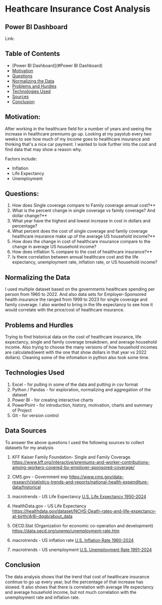 # Heathcare Insurance Cost Analysis

## Power BI Dashboard
Link: 


## Table of Contents
* [Power BI Dashboard](#Power BI Dashboard)
* [Motivation](#motivation)
* [Questions](#questions)
* [Normalizing the Data](#normaling-the-data)
* [Problems and Hurdles](#problems-and-hurdles)
* [Technologies Used](#technologies-used)
* [Sources](#sources)
* [Conclusion](#conclusion)

## Motivation:
After working in the healthcare field for a number of years and seeing the increase in healthcare premiums go up. Looking at my paystub every two weeks to see how much of my income goes to healthcare insurance and thinking that's a nice car payment. I wanted to look further into the cost and find data that may show a reason why.

Factors include:
- Inflation
- Life Expectancy
- Unemployment


## Questions:
1) How does Single coverage compare to Family coverage annual cost?**
2) What is the percent change in single coverage vs family coverage? And dollar change?**
3) What year have the highest and lowest increase in cost in dollars and percentage?
4) What percent does the cost of single coverage and family coverage healthcare insurance make up of the average US household income?**
5) How does the change in cost of healthcare insurance compare to the change in average US household income? 
6) How does inflation % compare to the cost of healthcare insurance?**
7) Is there correlation between annual healthcare cost and the life expectancy, unemployment rate, inflation rate, or US household income?


## Normalizing the Data
I used multiple dataset based on the governments healthcare spending per person from 1960 to 2022. And also data sets for Employer-Sponsored health insurance the ranged from 1999 to 2023 for single coverage and family coverage. 
I also wanted to bring in the life expectancy to see how it would correlate with the price/cost of healthcare insurance.


## Problems and Hurdles
Trying to find historical data on the cost of healthcare insurance, life expectancy, single and family coverage breakdown, and average household income. 
Also trying to choose the many versions of how household incomes are calculated(went with the one that show dollars in that year vs 2022 dollars). Cleaning some of the infomation in python also took some time.

## Technologies Used
1) Excel - for pulling in some of the data and putting in csv format
2) Python / Pandas - for exploration, normalizing and aggregation of the dataset
3) Power BI - for creating interactive charts
4) PowerPoint - for introduction, history, motivation, charts and summary of Project
5) Git - for version control


## Data Sources
To answer the above questions I used the following sources to collect datasets for my analysis

1) KFF Kaiser Family Foundation- Single and Family Coverage.
https://www.kff.org/interactive/premiums-and-worker-contributions-among-workers-covered-by-employer-sponsored-coverage/

2) CMS.gov - Government exp
https://www.cms.gov/data-research/statistics-trends-and-reports/national-health-expenditure-data/historical

3) macrotrends - US Life Expectancy 
<a href='https://www.macrotrends.net/global-metrics/countries/USA/united-states/life-expectancy'>U.S. Life Expectancy 1950-2024</a>

4) HealthData.gov - US Life Expectancy
https://healthdata.gov/dataset/NCHS-Death-rates-and-life-expectancy-at-birth/4r8i-dqgb/about_data

5) OECD.Stat (Organization for economic co-operation and development)
https://data.oecd.org/unemp/unemployment-rate.htm

6) macrotrends - US inflation rate
<a href='https://www.macrotrends.net/global-metrics/countries/USA/united-states/inflation-rate-cpi'>U.S. Inflation Rate 1960-2024</a>

7) macrotrends - US unemployment
<a href='https://www.macrotrends.net/global-metrics/countries/USA/united-states/unemployment-rate'>U.S. Unemployment Rate 1991-2024</a>

## Conclusion
The data analysis shows that the trend that cost of healthcare insurance continue to go up every year, but the percentage of that increase has slowed. It also shows that there is correlation with average life expectancy and average household income, but not much correlation with the unemployment rate and inflation rate. 
